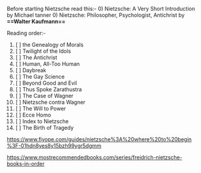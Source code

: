 Before starting Nietzsche read this:-
0) Nietzsche: A Very Short Introduction by Michael tanner 
0) Nietzsche: Philosopher, Psychologist, Antichrist by **==Walter Kaufmann==**


Reading order:-

1. [ ] the Genealogy of Morals
2. [ ] Twilight of the Idols
3. [ ] The Antichrist
4. [ ] Human, All-Too Human
5. [ ] Daybreak
6. [ ] The Gay Science
7. [ ] Beyond Good and Evil 
8. [ ] Thus Spoke Zarathustra
9. [ ] The Case of Wagner
10. [ ] Nietzsche contra Wagner
11. [ ] The Will to Power
12. [ ] Ecce Homo
13. [ ] Index to Nietzsche 
14. [ ] The Birth of Tragedy


https://www.fiyope.com/guides/nietzsche%3A%20where%20to%20begin%3F-01hdn8yes8y15bzh99ygr5dgmm



https://www.mostrecommendedbooks.com/series/freidrich-nietzsche-books-in-order

